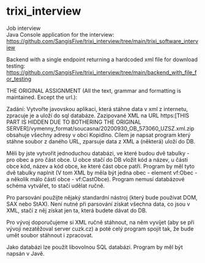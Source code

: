 # trixi_interview
Job interview<br/>
Java Console application for the interview:
https://github.com/SangisFive/trixi_interview/tree/main/trixi_software_interview


Backend with a single endpoint returning a hardcoded xml file for download testing:
https://github.com/SangisFive/trixi_interview/tree/main/backend_with_file_for_testing 

THE ORIGINAL ASSIGNMENT (All the text, grammar and formatting is maintained. Except the url.):

Zadání:
Vytvořte javovskou aplikaci, která stáhne data v xml z internetu, zpracuje je a uloží do sql databáze.
Zazipované XML na URL https:[THIS PART IS HIDDEN DUE TO BOTHERING THE ORIGINAL SERVER]/vymenny_format/soucasna/20200930_OB_573060_UZSZ.xml.zip obsahuje všechny adresy v obci Kopidlno. Cílem je napsat program který stáhne soubor z daného URL, zparsuje data z XML a (některá) uloží do DB.

Měli by jste vytvořit jednoduchou databázi, ve které budou dvě tabulky - pro obec a pro část obce. U obce stačí do DB vložit kód a název, u části obce kód, název a kód obce, ke které část obce patří. Program by měl tyto dvě tabulky naplnit (V tom XML by měla být jedna obec - element vf:Obec - a několik málo částí obce - vf:CastObce). Program nemusí databázové schéma vytvářet, to stačí udělat ručně.

Pro parsování použijte nějaký standardní nástroj (který bude používat DOM, SAX nebo StAX). Není nutné při parsování získat všechna data, co jsou v XML, stačí z něj získat jen ta, která budete dávat do DB.

Pro vývoj doporučujeme si XML ručně stáhnout, na něm vyvíjet (aby se při vývoji nezatěžoval server cuzk.cz) a poté celý program spojit tak, že bude umět soubor stáhnout i zpracovat.

Jako databázi lze použít libovolnou SQL databázi. Program by měl být napsán v Javě.
